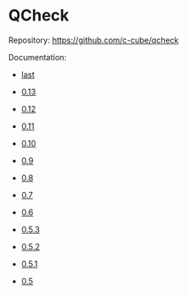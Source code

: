 # QCheck

Repository: <https://github.com/c-cube/qcheck>

Documentation:

- [last](0.13)

- [0.13](0.13)
- [0.12](0.12)
- [0.11](0.11)
- [0.10](0.10)
- [0.9](0.9)
- [0.8](0.8)
- [0.7](0.7)
- [0.6](0.6)
- [0.5.3](0.5.3)
- [0.5.2](0.5.2)
- [0.5.1](0.5.1)
- [0.5](0.5)
